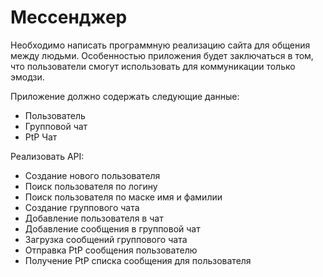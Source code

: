 # Мессенджер
Необходимо написать программную реализацию сайта для общения между людьми. Особенностью приложения будет заключаться в том, что пользователи смогут использовать для коммуникации только эмодзи.

Приложение должно содержать следующие данные:
* Пользователь
* Групповой чат 
* PtP Чат

Реализовать API:
* Создание нового пользователя
* Поиск пользователя по логину
* Поиск пользователя по маске имя и фамилии
* Создание группового чата
* Добавление пользователя в чат
* Добавление сообщения в групповой чат
* Загрузка сообщений группового чата
* Отправка PtP сообщения пользователю
* Получение PtP списка сообщения для пользователя
